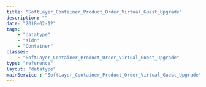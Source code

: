 ```yaml
---
title: "SoftLayer_Container_Product_Order_Virtual_Guest_Upgrade"
description: ""
date: "2018-02-12"
tags:
    - "datatype"
    - "sldn"
    - "Container"
classes:
    - "SoftLayer_Container_Product_Order_Virtual_Guest_Upgrade"
type: "reference"
layout: "datatype"
mainService : "SoftLayer_Container_Product_Order_Virtual_Guest_Upgrade"
---
```


